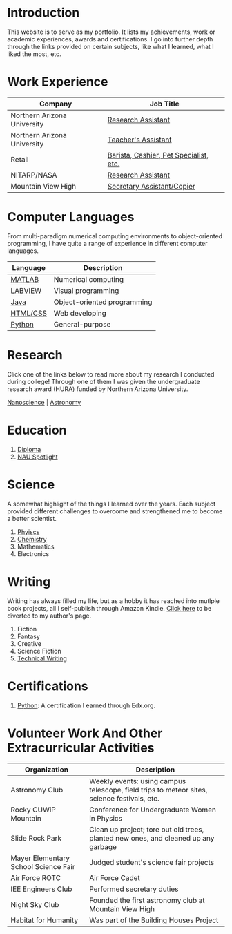 # Introduction 
This website is to serve as my portfolio. It lists my achievements, work or academic experiences, awards and certifications. I go into further depth through the links provided on certain subjects, like what I learned, what I liked the most, etc.

# Work Experience

Company | Job Title
---- | ----
Northern Arizona University | [Research Assistant](./nauRA.md)
Northern Arizona University | [Teacher's Assistant](./nauTA.md)
Retail | [Barista, Cashier, Pet Specialist, etc.](./retail.md)
NITARP/NASA | [Research Assistant](./embryRA.md)
Mountain View High | [Secretary Assistant/Copier](./highschool.md)


# Computer Languages
From multi-paradigm numerical computing environments to object-oriented programming, I have quite a range of experience in different computer languages. 

Language | Description       
----|----
[MATLAB](./matlab.md) | Numerical computing
[LABVIEW](./labview.md) | Visual programming
[Java](./java.md) | Object-oriented programming
[HTML/CSS](./webdev.md) | Web developing
[Python](./pythonpro.md) | General-purpose


# Research
Click one of the links below to read more about my research I conducted during college! Through one of them I was given the undergraduate research award (HURA) funded by Northern Arizona University.

[Nanoscience](./nano.md) | [Astronomy](./astro.md)

# Education
1. [Diploma](./degree.md)
2. [NAU Spotlight](http://news.nau.edu/student-spotlight-june-8-2018/#.XUeI4OhKjIV)

# Science
A somewhat highlight of the things I learned over the years. Each subject provided different challenges to overcome and strengthened me to become a better scientist.

1. [Phyiscs](./physics.md)
2. [Chemistry](./chemistry.md)
3. Mathematics
4. Electronics

# Writing
Writing has always filled my life, but as a hobby it has reached into mutlple book projects, all I self-publish through Amazon Kindle. [Click here](https://booksbyrce.blogspot.com/) to be diverted to my author's page. 
1. Fiction
2. Fantasy
3. Creative
4. Science Fiction
5. [Technical Writing](./techwr.md)

# Certifications
1. [Python](./python.md): A certification I earned through Edx.org.

# Volunteer Work And Other Extracurricular Activities
Organization | Description
----|----
Astronomy Club | Weekly events: using campus telescope, field trips to meteor sites, science festivals, etc.
Rocky CUWiP Mountain | Conference for Undergraduate Women in Physics
Slide Rock Park | Clean up project; tore out old trees, planted new ones, and cleaned up any garbage
Mayer Elementary School Science Fair | Judged student's science fair projects
Air Force ROTC | Air Force Cadet
IEE Engineers Club | Performed secretary duties
Night Sky Club | Founded the first astronomy club at Mountain View High
Habitat for Humanity | Was part of the Building Houses Project
